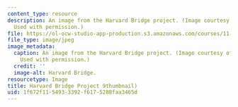```yaml
---
content_type: resource
description: An image from the Harvard Bridge project. (Image courtesy of Sawako Kaijima.
  Used with permission.)
file: https://ol-ocw-studio-app-production.s3.amazonaws.com/courses/11-309j-sites-in-sight-photography-as-inquiry-fall-2003/1f672f1154933392f6175288faa3465d_11-309jf03-th.jpg
file_type: image/jpeg
image_metadata:
  caption: An image from the Harvard Bridge project. (Image courtesy of Sawako Kaijima.
    Used with permission.)
  credit: ''
  image-alt: Harvard Bridge.
resourcetype: Image
title: Harvard Bridge Project 9thumbnail)
uid: 1f672f11-5493-3392-f617-5288faa3465d
---
```

